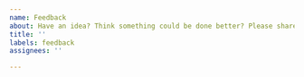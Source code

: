 ```yaml
---
name: Feedback
about: Have an idea? Think something could be done better? Please share your thoughts!
title: ''
labels: feedback
assignees: ''

---
```



